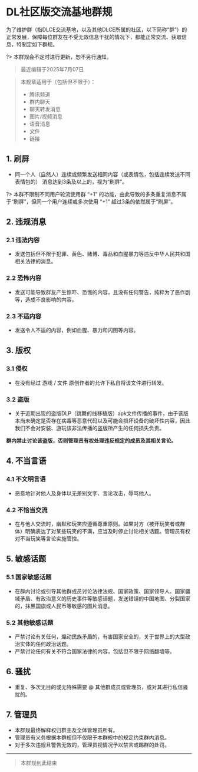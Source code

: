 # DL社区版交流基地群规

为了维护群（指DLCE交流基地，以及其他DLCE所属的社区，以下简称“群”）的正常发展，保障每位群友在不受无效信息干扰的情况下，都能正常交流、获取信息，特制定如下群规。

?> 本群规会不定时进行更新，恕不另行通知。

> 最近编辑于2025年7月07日

> 本规章适用于（包括但不限于）：
> - 腾讯频道
> - 群内聊天
> - 聊天转发消息
> - 图片/视频消息
> - 语音消息
> - 文件
> - 链接

## 1. 刷屏
- 同一个人（自然人）连续或频繁发送相同内容（或表情包，包括连续发送不同表情包的） 消息达到3条及以上的，视为“刷屏”。

?> 本群不限制不同用户轮流使用群 “+1” 的功能，由此导致的多条重复消息不属于“刷屏”，但同一个用户连续或多次使用 “+1” 超过3条的依然属于“刷屏”。

## 2. 违规消息
### 2.1 违法内容
- 发送包括但不限于犯罪、黄色、赌博、毒品和血腥暴力等违反中华人民共和国相关法律的消息。

### 2.2 恐怖内容
- 发送可能导致群友产生惊吓、恐慌的内容，且没有任何警告，纯粹为了恶作剧等，造成不良影响的内容。

### 2.3 不适内容
- 发送令人不适的内容，例如血腥、暴力和闪图等内容。

## 3. 版权
### 3.1 侵权
- 在没有经过 游戏 / 文件 原创作者的允许下私自将该文件进行转发。

### 3.2 盗版
- 关于近期出现的盗版DLP（跳舞的线移植版）apk文件传播的事件，由于该版本尚未确定是否存在病毒等恶意代码以及可能会损坏设备的破坏性内容，因此我们不会对安装、游玩该非法传播的盗版所产生的任何损失负责。

**群内禁止讨论该盗版，否则管理员有权处理违反规定的成员及其相关言论。**

## 4. 不当言语
### 4.1 不文明言语
- 恶意地针对他人及身体以无差别文字、言论攻击，辱骂他人。

### 4.2 不恰当交流 
- 在与他人交流时，幽默和玩笑应遵循尊重原则。如果对方（被开玩笑者或群体）明确表达了对某些玩笑的不满，应当及时停止讨论相关话题。管理员有权对不当玩笑等言论实施管控。

## 5. 敏感话题
### 5.1 国家敏感话题
- 在群内讨论或引导其他群成员讨论法律法规、国家政策、国家领导人、国家疆域矛盾、有政治意义的历史事件等敏感话题，发送错误的中国地图、分裂国家的，抹黑国旗或人民币等敏感的图片消息。

### 5.2 其他敏感话题
- 严禁讨论有关任何，煽动民族矛盾的，有害国家安全的，关于世界上的大型政治实体的任何政治话题。
- 严禁讨论任何有关不符合国家法律的内容，包括但不限于网络翻墙等。

## 6. 骚扰
- 重复、多次无目的或无特殊需要 @ 其他群成员或管理员，或对其进行私信骚扰的。

## 7. 管理员

- 本群规最终解释权归群主及全体管理员所有。
- 管理员有义务根据本群规但不仅限于本群规中的规定约束群内消息。
- 对于多次违规且警告无效的，管理员视情况予以禁言或踢群的处罚。

--------

> 本群规到此结束
